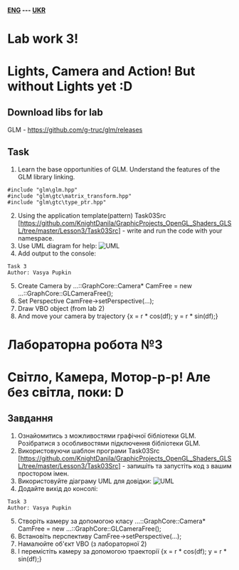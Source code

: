 #### [ENG](#Eng) --- [UKR](#Ukr)
<a name="Eng"></a>

# Lab work 3!
# Lights, Camera and Action! But without Lights yet :D

## Download libs for lab
GLM - https://github.com/g-truc/glm/releases


## Task
1. Learn the base opportunities of GLM. Understand the features of the GLM library linking.
```
#include "glm\glm.hpp"
#include "glm\gtc\matrix_transform.hpp"
#include "glm\gtc\type_ptr.hpp"
```
2. Using the application template(pattern) Task03Src [https://github.com/KnightDanila/GraphicProjects_OpenGL_Shaders_GLSL/tree/master/Lesson3/Task03Src] - write and run the code with your namespace.
3. Use UML diagram for help:
![UML](data/UML_Main_Camera.jpg)
4. Add output to the console:
```
Task 3
Author: Vasya Pupkin
```
5. Create Camera by ...::GraphCore::Camera* CamFree = new ...::GraphCore::GLCameraFree();
6. Set Perspective CamFree->setPerspective(...);
7. Draw VBO object (from lab 2)
8. And move your camera by trajectory {x = r * cos(df); y = r * sin(df);}  


<a name="Ukr"></a>



# Лабораторна робота №3
# Світло, Камера, Мотор-р-р! Але без світла, поки: D

## Завдання
1. Ознайомитись з можливостями графічної бібліотеки GLM. Розібратися з особливостями підключення бібліотеки GLM.
2. Використовуючи шаблон програми Task03Src [https://github.com/KnightDanila/GraphicProjects_OpenGL_Shaders_GLSL/tree/master/Lesson3/Task03Src] - запишіть та запустіть код з вашим простором імен.
3. Використовуйте діаграму UML для довідки:
![UML](data/UML_Main_Camera.jpg)
4. Додайте вихід до консолі:
```
Task 3
Author: Vasya Pupkin
```
5. Створіть камеру за допомогою класу ...::GraphCore::Camera* CamFree = new ...::GraphCore::GLCameraFree();
6. Встановіть перспективу CamFree->setPerspective(...);
7. Намалюйте об'єкт VBO (з лабораторної 2)
8. І перемістіть камеру за допомогою траекторії {x = r * cos(df); y = r * sin(df);}  
